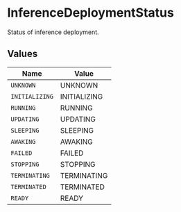 # InferenceDeploymentStatus

Status of inference deployment.


## Values

| Name           | Value          |
| -------------- | -------------- |
| `UNKNOWN`      | UNKNOWN        |
| `INITIALIZING` | INITIALIZING   |
| `RUNNING`      | RUNNING        |
| `UPDATING`     | UPDATING       |
| `SLEEPING`     | SLEEPING       |
| `AWAKING`      | AWAKING        |
| `FAILED`       | FAILED         |
| `STOPPING`     | STOPPING       |
| `TERMINATING`  | TERMINATING    |
| `TERMINATED`   | TERMINATED     |
| `READY`        | READY          |